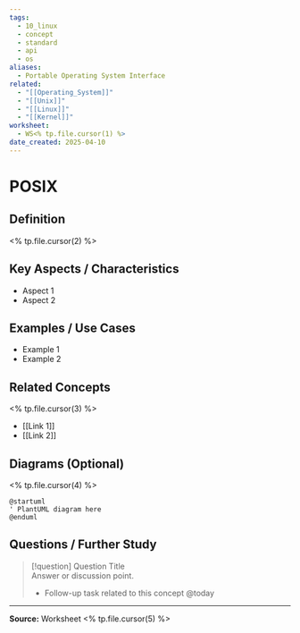 ```yaml
---
tags:
  - 10_linux
  - concept
  - standard
  - api
  - os
aliases:
  - Portable Operating System Interface
related:
  - "[[Operating_System]]"
  - "[[Unix]]"
  - "[[Linux]]"
  - "[[Kernel]]"
worksheet:
  - WS<% tp.file.cursor(1) %>
date_created: 2025-04-10
---
```

# POSIX

## Definition

<% tp.file.cursor(2) %>

## Key Aspects / Characteristics

- Aspect 1
- Aspect 2

## Examples / Use Cases

- Example 1
- Example 2

## Related Concepts
<% tp.file.cursor(3) %>
- [[Link 1]]
- [[Link 2]]

## Diagrams (Optional)
<% tp.file.cursor(4) %>

```puml
@startuml
' PlantUML diagram here
@enduml
```

## Questions / Further Study

> [!question] Question Title  
> Answer or discussion point.
> 
> - Follow-up task related to this concept @today
>     

---

**Source:** Worksheet <% tp.file.cursor(5) %>